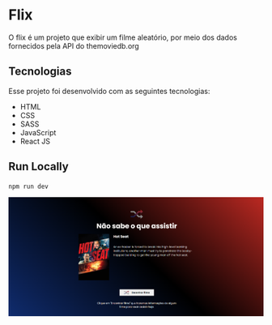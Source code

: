 # Flix
O flix é um projeto que exibir um filme aleatório, por meio dos dados fornecidos pela API do themoviedb.org<br>

## Tecnologias

Esse projeto foi desenvolvido com as seguintes tecnologias:

- HTML
- CSS
- SASS
- JavaScript
- React JS

## Run Locally

~~~bash
npm run dev
~~~


![GitHub Logo](src/assets/images/print.png)
